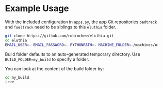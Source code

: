 Example Usage
=============
With the included configuration in `apps.py`, the app Git repositories `badtrack` and `fueltrack` need to be siblings to this `eluthia` folder.
```bash
git clone https://github.com/robinchew/eluthia.git
cd eluthia
EMAIL_USER=. EMAIL_PASSWORD=. PYTHONPATH=. MACHINE_FOLDER=./machines/orchid-inca APPS_PY=./apps.py python3 eluthia/build.py
```
Build folder defaults to an auto-generated temporary directory. Use `BUILD_FOLDER=my_build` to specify a folder.

You can look at the content of the build folder by:
```bash
cd my_build
tree
```
